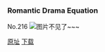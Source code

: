 ### Romantic Drama Equation
No.216
![图片不见了~~~](https://imgs.xkcd.com/comics/romantic_drama_equation.png)

[原址](https://xkcd.com//216) [下载](https://imgs.xkcd.com/comics/romantic_drama_equation.png)

